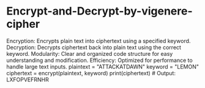# Encrypt-and-Decrypt-by-vigenere-cipher
Encryption: Encrypts plain text into ciphertext using a specified keyword.
Decryption: Decrypts ciphertext back into plain text using the correct keyword.
Modularity: Clear and organized code structure for easy understanding and modification.
Efficiency: Optimized for performance to handle large text inputs.
plaintext = "ATTACKATDAWN"
keyword = "LEMON"
ciphertext = encrypt(plaintext, keyword)
print(ciphertext)  # Output: LXFOPVEFRNHR

